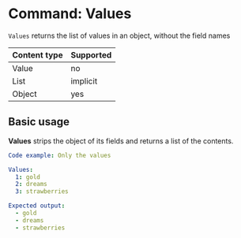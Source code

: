 # Command: Values

`Values` returns the list of values in an object, without the field names

| Content type | Supported |
|--------------|-----------|
| Value        | no        |
| List         | implicit  |
| Object       | yes       |

## Basic usage

**Values** strips the object of its fields and returns a list of the contents.

```yaml
Code example: Only the values

Values:
  1: gold
  2: dreams
  3: strawberries

Expected output:
  - gold
  - dreams
  - strawberries
```
